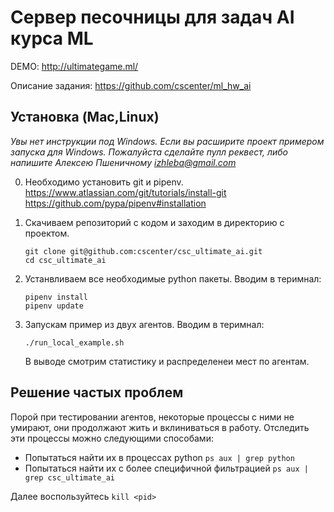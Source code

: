 # Сервер песочницы для задач AI курса ML

DEMO: http://ultimategame.ml/

Описание задания: https://github.com/cscenter/ml_hw_ai

## Установка (Mac,Linux)

*Увы нет инструкции под Windows. Если вы расширите проект примером запуска для Windows. Пожалуйста сделайте пулл реквест, 
либо напишите Алексею Пшеничному izhleba@gmail.com*

 0.  Необходимо установить git и pipenv.
    https://www.atlassian.com/git/tutorials/install-git
    https://github.com/pypa/pipenv#installation
 
 1. Cкачиваем репозиторий с кодом и заходим в директорию с проектом.
    ```
    git clone git@github.com:cscenter/csc_ultimate_ai.git
    cd csc_ultimate_ai
    ```

 2. Устанвливаем все необходимые python пакеты. Вводим в теримнал:

    ```
    pipenv install
    pipenv update
    ```

 3. Запускам пример из двух агентов. Вводим в теримнал:

    ```
    ./run_local_example.sh
    ```
    В выводе смотрим статистику и распределенеи мест по агентам. 
    
## Решение частых проблем

Порой при тестировании агентов, некоторые процессы с ними не умирают, 
они продолжают жить и вклиниваться в работу. 
Отследить эти процессы можно следующими способами:
- Попытаться найти их в процессах python `ps aux | grep python`
- Попытаться найти их с более специфичной фильтрацией `ps aux | grep csc_ultimate_ai`

Далее воспользуйтесь `kill <pid>`

 
